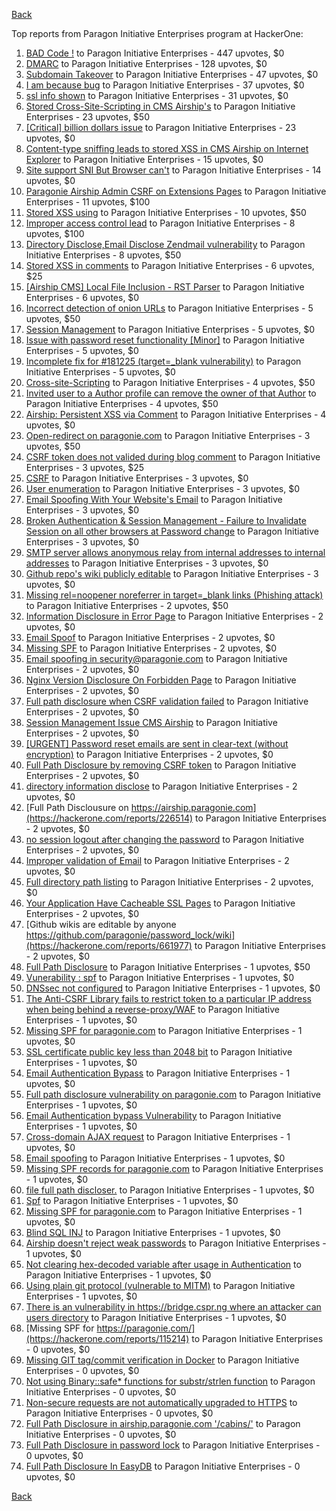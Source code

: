 [Back](../README.md)

Top reports from Paragon Initiative Enterprises program at HackerOne:

1. [BAD Code !](https://hackerone.com/reports/180074) to Paragon Initiative Enterprises - 447 upvotes, $0
2. [DMARC](https://hackerone.com/reports/179828) to Paragon Initiative Enterprises - 128 upvotes, $0
3. [Subdomain Takeover](https://hackerone.com/reports/180393) to Paragon Initiative Enterprises - 47 upvotes, $0
4. [I am because bug](https://hackerone.com/reports/226094) to Paragon Initiative Enterprises - 37 upvotes, $0
5. [ssl info shown](https://hackerone.com/reports/149369) to Paragon Initiative Enterprises - 31 upvotes, $0
6. [Stored Cross-Site-Scripting in CMS Airship's](https://hackerone.com/reports/148741) to Paragon Initiative Enterprises - 23 upvotes, $50
7. [[Critical] billion dollars issue](https://hackerone.com/reports/244836) to Paragon Initiative Enterprises - 23 upvotes, $0
8. [Content-type sniffing leads to stored XSS in CMS Airship on Internet Explorer](https://hackerone.com/reports/151231) to Paragon Initiative Enterprises - 15 upvotes, $0
9. [Site support SNI But Browser can't](https://hackerone.com/reports/149442) to Paragon Initiative Enterprises - 14 upvotes, $0
10. [Paragonie Airship Admin CSRF on Extensions Pages](https://hackerone.com/reports/243094) to Paragon Initiative Enterprises - 11 upvotes, $100
11. [Stored XSS using](https://hackerone.com/reports/148853) to Paragon Initiative Enterprises - 10 upvotes, $50
12. [Improper access control lead](https://hackerone.com/reports/273805) to Paragon Initiative Enterprises - 8 upvotes, $100
13. [Directory Disclose,Email Disclose Zendmail vulnerability](https://hackerone.com/reports/228112) to Paragon Initiative Enterprises - 8 upvotes, $50
14. [Stored XSS in comments](https://hackerone.com/reports/148751) to Paragon Initiative Enterprises - 6 upvotes, $25
15. [[Airship CMS] Local File Inclusion - RST Parser](https://hackerone.com/reports/179034) to Paragon Initiative Enterprises - 6 upvotes, $0
16. [Incorrect detection of onion URLs](https://hackerone.com/reports/181210) to Paragon Initiative Enterprises - 5 upvotes, $50
17. [Session Management](https://hackerone.com/reports/145300) to Paragon Initiative Enterprises - 5 upvotes, $0
18. [Issue with password reset functionality [Minor]](https://hackerone.com/reports/149027) to Paragon Initiative Enterprises - 5 upvotes, $0
19. [Incomplete fix for #181225 (target=_blank vulnerability)](https://hackerone.com/reports/226104) to Paragon Initiative Enterprises - 5 upvotes, $0
20. [Cross-site-Scripting](https://hackerone.com/reports/226203) to Paragon Initiative Enterprises - 4 upvotes, $50
21. [Invited user to a Author profile can remove the owner of that Author](https://hackerone.com/reports/274541) to Paragon Initiative Enterprises - 4 upvotes, $50
22. [Airship: Persistent XSS via Comment](https://hackerone.com/reports/301973) to Paragon Initiative Enterprises - 4 upvotes, $0
23. [Open-redirect on paragonie.com](https://hackerone.com/reports/113112) to Paragon Initiative Enterprises - 3 upvotes, $50
24. [CSRF token does not valided during blog comment](https://hackerone.com/reports/273998) to Paragon Initiative Enterprises - 3 upvotes, $25
25. [CSRF](https://hackerone.com/reports/115323) to Paragon Initiative Enterprises - 3 upvotes, $0
26. [User enumeration](https://hackerone.com/reports/148911) to Paragon Initiative Enterprises - 3 upvotes, $0
27. [Email Spoofing With Your Website's Email](https://hackerone.com/reports/163156) to Paragon Initiative Enterprises - 3 upvotes, $0
28. [Broken Authentication &amp; Session Management - Failure to Invalidate Session on all other browsers at Password change](https://hackerone.com/reports/226712) to Paragon Initiative Enterprises - 3 upvotes, $0
29. [SMTP server allows anonymous relay from internal addresses to internal addresses](https://hackerone.com/reports/144385) to Paragon Initiative Enterprises - 3 upvotes, $0
30. [Github repo's wiki publicly editable](https://hackerone.com/reports/461429) to Paragon Initiative Enterprises - 3 upvotes, $0
31. [Missing rel=noopener noreferrer in target=_blank links (Phishing attack)](https://hackerone.com/reports/181225) to Paragon Initiative Enterprises - 2 upvotes, $50
32. [Information Disclosure in Error Page](https://hackerone.com/reports/115219) to Paragon Initiative Enterprises - 2 upvotes, $0
33. [Email Spoof](https://hackerone.com/reports/115452) to Paragon Initiative Enterprises - 2 upvotes, $0
34. [Missing SPF](https://hackerone.com/reports/115294) to Paragon Initiative Enterprises - 2 upvotes, $0
35. [Email spoofing in security@paragonie.com](https://hackerone.com/reports/148763) to Paragon Initiative Enterprises - 2 upvotes, $0
36. [Nginx Version Disclosure On Forbidden Page](https://hackerone.com/reports/148768) to Paragon Initiative Enterprises - 2 upvotes, $0
37. [Full path disclosure when CSRF validation failed](https://hackerone.com/reports/148890) to Paragon Initiative Enterprises - 2 upvotes, $0
38. [Session Management Issue CMS Airship](https://hackerone.com/reports/148914) to Paragon Initiative Enterprises - 2 upvotes, $0
39. [[URGENT] Password reset emails are sent in clear-text (without encryption)](https://hackerone.com/reports/149028) to Paragon Initiative Enterprises - 2 upvotes, $0
40. [Full Path Disclosure by removing CSRF token](https://hackerone.com/reports/150018) to Paragon Initiative Enterprises - 2 upvotes, $0
41. [directory information disclose](https://hackerone.com/reports/226212) to Paragon Initiative Enterprises - 2 upvotes, $0
42. [Full Path Disclousure on https://airship.paragonie.com](https://hackerone.com/reports/226514) to Paragon Initiative Enterprises - 2 upvotes, $0
43. [no session logout after changing the password](https://hackerone.com/reports/226518) to Paragon Initiative Enterprises - 2 upvotes, $0
44. [Improper validation of Email](https://hackerone.com/reports/226334) to Paragon Initiative Enterprises - 2 upvotes, $0
45. [Full directory path listing](https://hackerone.com/reports/230098) to Paragon Initiative Enterprises - 2 upvotes, $0
46. [Your Application Have Cacheable SSL Pages](https://hackerone.com/reports/115296) to Paragon Initiative Enterprises - 2 upvotes, $0
47. [Github wikis are editable by anyone https://github.com/paragonie/password_lock/wiki](https://hackerone.com/reports/661977) to Paragon Initiative Enterprises - 2 upvotes, $0
48. [Full Path Disclosure](https://hackerone.com/reports/115337) to Paragon Initiative Enterprises - 1 upvotes, $50
49. [Vunerability : spf](https://hackerone.com/reports/130990) to Paragon Initiative Enterprises - 1 upvotes, $0
50. [DNSsec not configured](https://hackerone.com/reports/115246) to Paragon Initiative Enterprises - 1 upvotes, $0
51. [The Anti-CSRF Library fails to restrict token to a particular IP address when being behind a reverse-proxy/WAF](https://hackerone.com/reports/134894) to Paragon Initiative Enterprises - 1 upvotes, $0
52. [Missing SPF for paragonie.com](https://hackerone.com/reports/115315) to Paragon Initiative Enterprises - 1 upvotes, $0
53. [SSL certificate public key less than 2048 bit](https://hackerone.com/reports/115271) to Paragon Initiative Enterprises - 1 upvotes, $0
54. [Email Authentication Bypass](https://hackerone.com/reports/135283) to Paragon Initiative Enterprises - 1 upvotes, $0
55. [Full path disclosure vulnerability on paragonie.com](https://hackerone.com/reports/145260) to Paragon Initiative Enterprises - 1 upvotes, $0
56. [Email Authentication bypass Vulnerability](https://hackerone.com/reports/115245) to Paragon Initiative Enterprises - 1 upvotes, $0
57. [Cross-domain AJAX request](https://hackerone.com/reports/113339) to Paragon Initiative Enterprises - 1 upvotes, $0
58. [Email spoofing](https://hackerone.com/reports/115232) to Paragon Initiative Enterprises - 1 upvotes, $0
59. [Missing SPF records for paragonie.com](https://hackerone.com/reports/115250) to Paragon Initiative Enterprises - 1 upvotes, $0
60. [file full path discloser.](https://hackerone.com/reports/116057) to Paragon Initiative Enterprises - 1 upvotes, $0
61. [Spf](https://hackerone.com/reports/116927) to Paragon Initiative Enterprises - 1 upvotes, $0
62. [Missing SPF for paragonie.com](https://hackerone.com/reports/115390) to Paragon Initiative Enterprises - 1 upvotes, $0
63. [Blind SQL INJ](https://hackerone.com/reports/115304) to Paragon Initiative Enterprises - 1 upvotes, $0
64. [Airship doesn't reject weak passwords](https://hackerone.com/reports/148903) to Paragon Initiative Enterprises - 1 upvotes, $0
65. [Not clearing hex-decoded variable after usage in Authentication](https://hackerone.com/reports/168293) to Paragon Initiative Enterprises - 1 upvotes, $0
66. [Using plain git protocol (vulnerable to MITM)](https://hackerone.com/reports/181214) to Paragon Initiative Enterprises - 1 upvotes, $0
67. [There is an vulnerability in https://bridge.cspr.ng where an attacker can users directory](https://hackerone.com/reports/226505) to Paragon Initiative Enterprises - 1 upvotes, $0
68. [Missing SPF for https://paragonie.com/](https://hackerone.com/reports/115214) to Paragon Initiative Enterprises - 0 upvotes, $0
69. [Missing GIT tag/commit verification in Docker](https://hackerone.com/reports/181212) to Paragon Initiative Enterprises - 0 upvotes, $0
70. [Not using Binary::safe* functions for substr/strlen function](https://hackerone.com/reports/181315) to Paragon Initiative Enterprises - 0 upvotes, $0
71. [Non-secure requests are not automatically upgraded to HTTPS](https://hackerone.com/reports/241950) to Paragon Initiative Enterprises - 0 upvotes, $0
72. [Full Path Disclosure in airship.paragonie.com '/cabins/'](https://hackerone.com/reports/226343) to Paragon Initiative Enterprises - 0 upvotes, $0
73. [Full Path Disclosure in password lock](https://hackerone.com/reports/115422) to Paragon Initiative Enterprises - 0 upvotes, $0
74. [Full Path Disclosure In EasyDB](https://hackerone.com/reports/119494) to Paragon Initiative Enterprises - 0 upvotes, $0


[Back](../README.md)